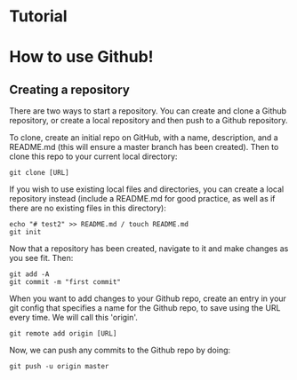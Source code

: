 # Tutorial
# How to use Github!

## Creating a repository

There are two ways to start a repository. You can create and clone a Github repository, or create a local repository and then push to a Github repository.  

To clone, create an initial repo on GitHub, with a name, description, and a README.md (this will ensure a master branch has been created). Then to clone this repo to your current local directory:
```
git clone [URL]
```
If you wish to use existing local files and directories, you can create a local repository instead (include a README.md for good practice, as well as if there are no existing files in this directory):
```
echo "# test2" >> README.md / touch README.md
git init
```
Now that a repository has been created, navigate to it and make changes as you see fit. Then:
```
git add -A
git commit -m "first commit"
```
When you want to add changes to your Github repo, create an entry in your git config that specifies a name for the Github repo, to save using the URL every time. We will call this 'origin'.  
```
git remote add origin [URL]
```
Now, we can push any commits to the Github repo by doing:
```
git push -u origin master
```
